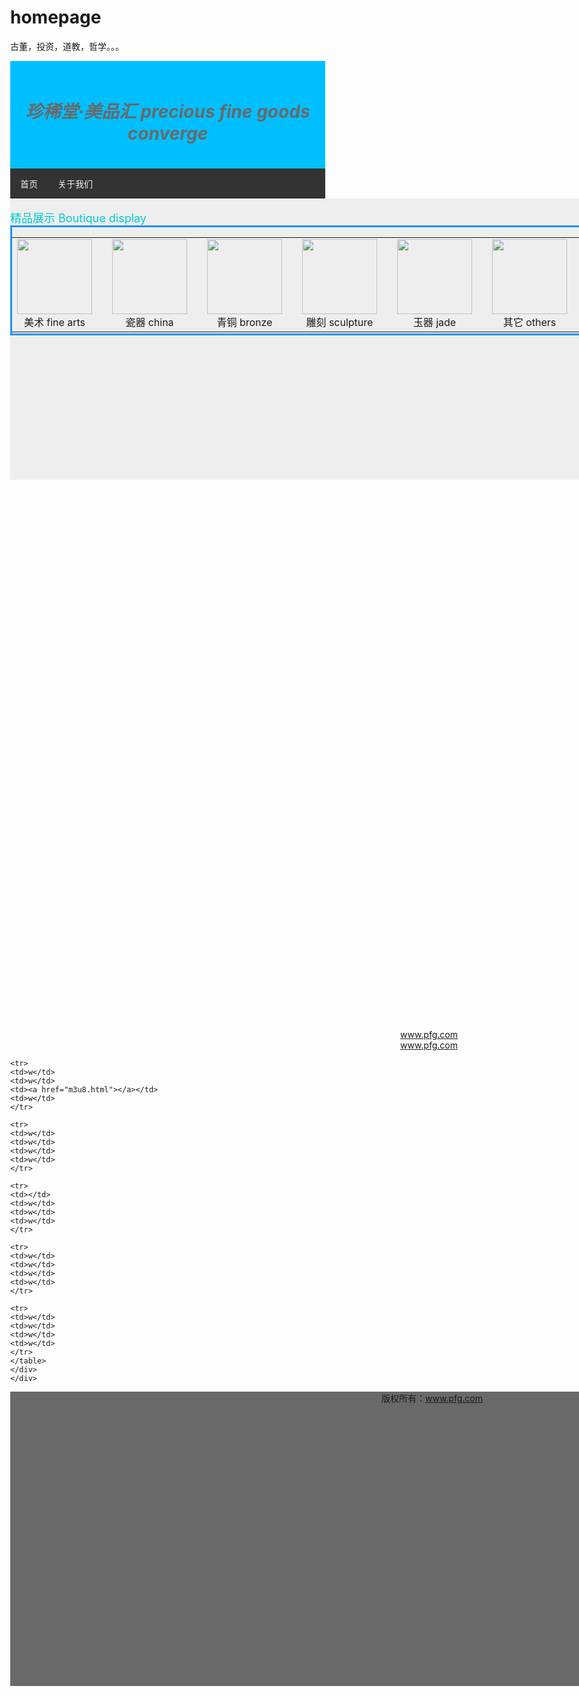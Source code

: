 # homepage
古董，投资，道教，哲学。。。
<!DOCTYPE html>
<html>
<head>
<meta charset="UTF-8">
<title>珍稀堂·美品汇</title>

<style>
body {
  margin: 0;
}

/* 头部样式 */
.header {
  background-color: #00BFFF;
  padding: 20px;
  text-align: center;
}



/* 导航条 */
.topnav {
  overflow: hidden;
  background-color: #333;
}
 
/* 导航链接 */
.topnav a {
  float: left;
  display: block;
  color: #f2f2f2;
  text-align: center;
  padding: 14px 16px;
  text-decoration: none;
}
 
/* 链接 - 修改颜色 */
.topnav a:hover {
  background-color: #ddd;
  color: black;
}

</style>
</head>
<body>

<div class="header">
  <h1><font  color=" #696969"><i>珍稀堂·美品汇    precious fine goods converge</i></font></h1>
</div>

<div class="topnav">
  <a href="index.jsp">首页</a>
  <a href="guanyuwomen.html">关于我们</a>
  
</div>


  <!-- <div id="menu" style="background-color:#1E90FF;height:450px;width:150px;float:left;">
<b>菜单</b><br>
HTML<br>
CSS<br>
JavaScript</div> -->

<div id="content" style="background-color:#EEEEEE;height:450px;width:1340px;float:left;">
<br>
<font color="#00CED1"  size="4px">精品展示 Boutique display</font>
<br>
<div  style="background-color:#EEEEEE;height:170px;width:1330px;float:left;border:3px solid #1E90FF;">
<table  cellspacing="10">
<tr>

<td>
<a href="//www.kugou.com">
<img   src="image/kg.png"  width="120" height="120"></a>
<br>
<div style="text-align:center">美术 fine arts</div>
<td/>

<td>
<a href="https://y.qq.com/">
<img   src="image/QQ.jpg"  width="120" height="120"></a>
<br>
<div style="text-align:center">瓷器 china</div>
<td/>

<td>
<a href="https://music.163.com/">
<img   src="image/wyy.png"  width="120" height="120"></a>
<br>
<div style="text-align:center">青铜 bronze</div>
<td/>


<td>
<a href="http://www.kuwo.cn/">
<img   src="image/kw.png"  width="120" height="120"></a>
<br>
<div style="text-align:center">雕刻 sculpture</div>
<td/>

<td>
<a href="https://www.xiami.com/">
<img   src="image/xm.png"  width="120" height="120"></a>
<br>
<div style="text-align:center">玉器 jade</div>
<td/>


<td>
<a href="https://m.iqiyi.com/">
<img   src="image/aqy.jpg"  width="120" height="120"></a>
<br>
<div style="text-align:center">其它 others</div>
<td/>


</tr>
 </table>
    </div>
    
    <br>
    <br>
     <br>
      <br>
      
     <hr>
    <font color="#00CED1"  size="3px"><em>导航 Navigation</em></font>
    <div  style="background-color:#EEEEEE;height:190px;width:1330px;float:left;border:3px solid #1E90FF;">
    <table border="1px"  style="background-color:#EEEEEE;height:10px;width:1330px;" >
    <tr>
       <th >美品上传 Goods Upload </th>
       <th >工具下载 Apps Down</th>
       <th >交易排行 Sales Rankings</th>
       <th >联系我们 Contact Us</th>
     </tr>
    
    <tr>
      <td><a  href="www.pfg.com"><div  style="text-align:center;">www.pfg.com</div></a></td>
    <td><a  href="www.pfg.com"><div  style="text-align:center;">www.pfg.com</div></a></td>
   <td><a  href="www.pfg.com"><div  style="text-align:center;">www.pfg.com</div></a></td>
    <td><a  href="www.pfg.com"><div  style="text-align:center;">www.pfg.com</div></a></td>
    </tr> 
    
    <tr>
    <td>w</td>
    <td>w</td>
    <td><a href="m3u8.html"></a></td>
    <td>w</td>
    </tr>
    
    <tr>
    <td>w</td>
    <td>w</td>
    <td>w</td>
    <td>w</td>
    </tr>
    
    <tr>
    <td></td>
    <td>w</td>
    <td>w</td>
    <td>w</td>
    </tr>
    
    <tr>
    <td>w</td>
    <td>w</td>
    <td>w</td>
    <td>w</td>
    </tr>
    
    <tr>
    <td>w</td>
    <td>w</td>
    <td>w</td>
    <td>w</td>
    </tr>
    </table>
    </div>
    </div>


 

<div  id="button"  style="background-color:#696969;height:471px;width:1350px;text-align:center;">版权所有：<a  href="http://www.meisonghome.com">www.pfg.com </a></div>

</body>
</html>

